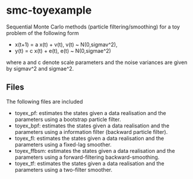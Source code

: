 smc-toyexample
==============

Sequential Monte Carlo methods (particle filtering/smoothing) for a toy problem of the following form

- x(t+1) = a x(t) + v(t),  v(t) ~ N(0,sigmav^2),
- y(t)   = c x(t) + e(t),  e(t) ~ N(0,sigmae^2)

where a and c denote scale parameters and the noise variances are given by sigmav^2 and sigmae^2.

Files
-------------
The following files are included
- toyex_pf: estimates the states given a data realisation and the parameters using a bootstrap particle filter.
- toyex_bpf: estimates the states given a data realisation and the parameters using a information filter (backward particle filter).
- toyex_fl: estimates the states given a data realisation and the parameters using a fixed-lag smoother.
- toyex_ffbsm: estimates the states given a data realisation and the parameters using a forward-filtering backward-smoothing.
- toyex_tf: estimates the states given a data realisation and the parameters using a two-filter smoother.
